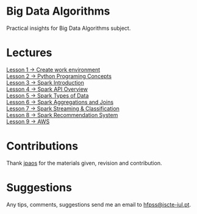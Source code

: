 # Big Data Algorithms
Practical insights for Big Data Algorithms subject.

# Lectures

[Lesson 1 -> Create work environment](https://github.com/HugoPaulino/ABD/tree/master/Lecture%201)  
[Lesson 2 -> Python Programing Concepts](https://github.com/HugoPaulino/ABD/blob/master/Lecture%202)  
[Lesson 3 -> Spark Introduction](https://github.com/HugoPaulino/ABD/blob/master/Lecture%203/)   
[Lesson 4 -> Spark API Overview](https://github.com/HugoPaulino/ABD/tree/master/Lecture%204)   
[Lesson 5 -> Spark Types of Data](https://github.com/HugoPaulino/ABD/blob/master/Lecture%205)  
[Lesson 6 -> Spark Aggregations and Joins](https://github.com/HugoPaulino/ABD/blob/master/Lecture%206)  
[Lesson 7 -> Spark Streaming & Classification](https://github.com/HugoPaulino/ABD/tree/master/Lecture%207)  
[Lesson 8 -> Spark Recommendation System ](https://github.com/HugoPaulino/ABD/blob/master/Lecture%208)  
[Lesson 9 -> AWS](https://github.com/HugoPaulino/ABD/blob/master/Lecture%209)  

# Contributions

Thank [jpaos](https://github.com/jpaos) for the materials given, revision and contribution.

# Suggestions

Any tips, comments, suggestions send me an email to <hfpss@iscte-iul.pt>. 
